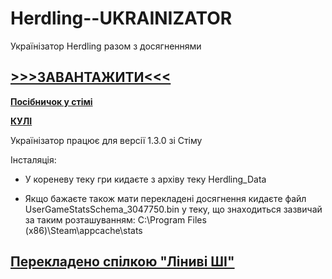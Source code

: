 # Herdling--UKRAINIZATOR
Українізатор Herdling разом з досягненнями

## <a href="https://github.com/PanVena/Herdling--UKRAINIZATOR/releases/latest"><b>>>>ЗАВАНТАЖИТИ<<<</b></a>



<a href="https://steamcommunity.com/sharedfiles/filedetails/?id=3553602862"><b>Посібничок у стімі</b></a>



<a href="https://kuli.com.ua/herdling"><b>КУЛІ</b></a>


Українізатор працює для версії 1.3.0 зі Стіму

Інсталяція:


- У кореневу теку гри кидаєте з архіву теку Herdling_Data

- Якщо бажаєте також мати перекладені досягнення кидаєте файл UserGameStatsSchema_3047750.bin у теку, що знаходиться зазвичай за таким розташуванням: C:\Program Files (x86)\Steam\appcache\stats


## <a href="https://t.me/linyvi_sh_ji"><b>Перекладено спілкою "Ліниві ШІ"</b></a>
